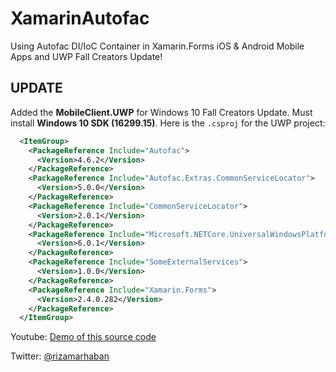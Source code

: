 # XamarinAutofac
Using Autofac DI/IoC Container in Xamarin.Forms iOS &amp; Android Mobile Apps and UWP Fall Creators Update!

## UPDATE
Added the **MobileClient.UWP** for Windows 10 Fall Creators Update. Must install **Windows 10 SDK (16299.15)**. Here is the ```.csproj``` for the UWP project:

``` xml
  <ItemGroup>
    <PackageReference Include="Autofac">
      <Version>4.6.2</Version>
    </PackageReference>
    <PackageReference Include="Autofac.Extras.CommonServiceLocator">
      <Version>5.0.0</Version>
    </PackageReference>
    <PackageReference Include="CommonServiceLocator">
      <Version>2.0.1</Version>
    </PackageReference>
    <PackageReference Include="Microsoft.NETCore.UniversalWindowsPlatform">
      <Version>6.0.1</Version>
    </PackageReference>
    <PackageReference Include="SomeExternalServices">
      <Version>1.0.0</Version>
    </PackageReference>
    <PackageReference Include="Xamarin.Forms">
      <Version>2.4.0.282</Version>
    </PackageReference>
  </ItemGroup>
```

Youtube: [Demo of this source code](https://www.youtube.com/watch?v=ICjKv-N8ILU)

Twitter: [@rizamarhaban](https://twitter.com/rizamarhaban)
